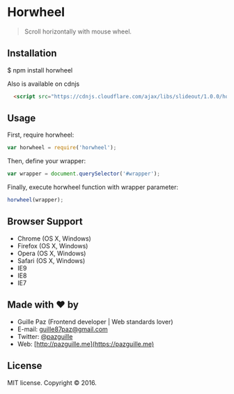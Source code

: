 # Horwheel

> Scroll horizontally with mouse wheel.

## Installation

  $ npm install horwheel


Also is available on cdnjs
```html
  <script src="https://cdnjs.cloudflare.com/ajax/libs/slideout/1.0.0/horwheel.min.js"></script>
```

## Usage

First, require horwheel:
```js
var horwheel = require('horwheel');
```

Then, define your wrapper:
```js
var wrapper = document.querySelector('#wrapper');
```

Finally, execute horwheel function with wrapper parameter:
```js
horwheel(wrapper);
```

## Browser Support
- Chrome (OS X, Windows)
- Firefox (OS X, Windows)
- Opera (OS X, Windows)
- Safari (OS X, Windows)
- IE9
- IE8
- IE7

## Made with ❤ by

- Guille Paz (Frontend developer | Web standards lover)
- E-mail: [guille87paz@gmail.com](mailto:guille87paz@gmail.com)
- Twitter: [@pazguille](http://twitter.com/pazguille)
- Web: [http://pazguille.me](https://pazguille.me)

## License

MIT license. Copyright © 2016.
